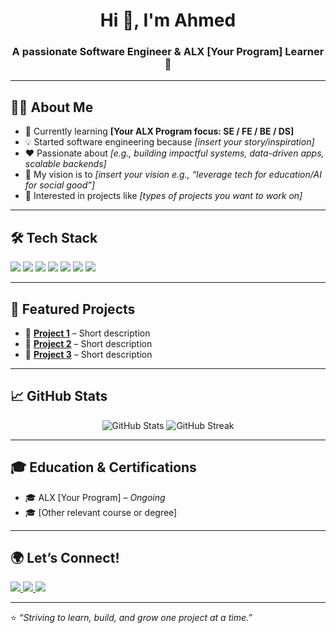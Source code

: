 <!-- Profile Header -->
<h1 align="center">Hi 👋, I'm Ahmed</h1>
<h3 align="center">A passionate Software Engineer & ALX [Your Program] Learner 🚀</h3>

---

## 👨‍💻 About Me  
- 🌱 Currently learning **[Your ALX Program focus: SE / FE / BE / DS]**  
- 💡 Started software engineering because *[insert your story/inspiration]*  
- ❤️ Passionate about *[e.g., building impactful systems, data-driven apps, scalable backends]*  
- 🎯 My vision is to *[insert your vision e.g., “leverage tech for education/AI for social good”]*  
- 👀 Interested in projects like *[types of projects you want to work on]*  

---

## 🛠️ Tech Stack  
<p align="left">
  <!-- Add or remove badges as needed -->
  <img src="https://img.shields.io/badge/Python-3776AB?style=for-the-badge&logo=python&logoColor=white" />
  <img src="https://img.shields.io/badge/JavaScript-F7DF1E?style=for-the-badge&logo=javascript&logoColor=black" />
  <img src="https://img.shields.io/badge/React-20232A?style=for-the-badge&logo=react&logoColor=61DAFB" />
  <img src="https://img.shields.io/badge/MySQL-4479A1?style=for-the-badge&logo=mysql&logoColor=white" />
  <img src="https://img.shields.io/badge/Node.js-43853D?style=for-the-badge&logo=node.js&logoColor=white" />
  <img src="https://img.shields.io/badge/HTML5-E34F26?style=for-the-badge&logo=html5&logoColor=white" />
  <img src="https://img.shields.io/badge/CSS3-1572B6?style=for-the-badge&logo=css3&logoColor=white" />
</p>

---

## 📌 Featured Projects  
- 🔹 [**Project 1**](https://github.com/yourusername/project1) – Short description  
- 🔹 [**Project 2**](https://github.com/yourusername/project2) – Short description  
- 🔹 [**Project 3**](https://github.com/yourusername/project3) – Short description  

---

## 📈 GitHub Stats  
<p align="center">
  <img src="https://github-readme-stats.vercel.app/api?username=YOUR_USERNAME&show_icons=true&theme=radical" alt="GitHub Stats" />
  <img src="https://github-readme-streak-stats.herokuapp.com/?user=YOUR_USERNAME&theme=radical" alt="GitHub Streak" />
</p>

---

## 🎓 Education & Certifications  
- 🎓 ALX [Your Program] – *Ongoing*  
- 🎓 [Other relevant course or degree]  

---

## 🌍 Let’s Connect!  
<p align="left">
  <a href="https://www.linkedin.com/in/YOUR-LINKEDIN" target="blank">
    <img src="https://img.shields.io/badge/LinkedIn-0A66C2?style=for-the-badge&logo=linkedin&logoColor=white" />
  </a>
  <a href="mailto:YOUR@EMAIL.com" target="blank">
    <img src="https://img.shields.io/badge/Gmail-D14836?style=for-the-badge&logo=gmail&logoColor=white" />
  </a>
  <a href="https://YOUR-PORTFOLIO.com" target="blank">
    <img src="https://img.shields.io/badge/Portfolio-000000?style=for-the-badge&logo=About.me&logoColor=white" />
  </a>
</p>

---

⭐️ *“Striving to learn, build, and grow one project at a time.”*
